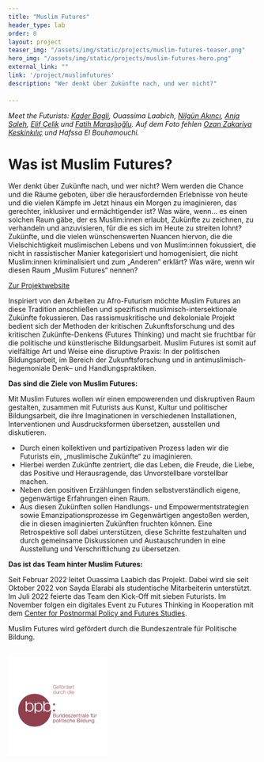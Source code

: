 ```yaml
---
title: "Muslim Futures"
header_type: lab
order: 0
layout: project
teaser_img: "/assets/img/static/projects/muslim-futures-teaser.png"
hero_img: "/assets/img/static/projects/muslim-futures-hero.png"
external_link: ""
link: '/project/muslimfutures'
description: "Wer denkt über Zukünfte nach, und wer nicht?"

---
```


<p><em>Meet the Futurists: <a href="https://www.linkedin.com/in/kader-bagli/">Kader Bagli</a>, Ouassima Laabich, <a href="https://re-publica.com/de/user/12173">Nilgün Akıncı</a>, <a href="https://www.anjasaleh.com">Anja Saleh</a>, <a href="https://www.elifcelik.de">Elif Çelik</a> und <a href="https://www.instagram.com/fatih.maraslioglu/">Fatih Maraşlıoğlu</a>. Auf dem Foto fehlen <a href="https://www.instagram.com/ozkeskinkilic/">Ozan Zakariya Keskinkılıç</a> und Hafssa El Bouhamouchi.</em></p>


<h1>Was ist Muslim Futures?</h1>

<p>Wer denkt über Zukünfte nach, und wer nicht? Wem werden die Chance und die Räume geboten, über die herausfordernden Erlebnisse von heute und die vielen Kämpfe im Jetzt hinaus ein Morgen zu imaginieren, das gerechter, inklusiver und ermächtigender ist? Was wäre, wenn... es einen solchen Raum gäbe, der es Muslim:innen erlaubt, Zukünfte zu zeichnen, zu verhandeln und anzuvisieren, für die es sich im Heute zu streiten lohnt? Zukünfte, und die vielen wünschenswerten Nuancen hiervon, die die Vielschichtigkeit muslimischen Lebens und von Muslim:innen fokussiert, die nicht in rassistischer Manier kategorisiert und homogenisiert, die nicht Muslim:innen kriminalisiert und zum „Anderen“ erklärt? Was wäre, wenn wir diesen Raum „Muslim Futures“ nennen? </p>
<p><a href="https://muslimfutures.de">Zur Projektwebsite</a></p>

<p>Inspiriert von den Arbeiten zu Afro-Futurism möchte Muslim Futures an diese Tradition anschließen und spezifisch muslimisch-intersektionale Zukünfte fokussieren. Das rassismuskritische und dekoloniale Projekt bedient sich der Methoden der kritischen Zukunftsforschung und des kritischen Zukünfte-Denkens (Futures Thinking) und macht sie fruchtbar für die politische und künstlerische Bildungsarbeit. Muslim Futures ist somit auf vielfältige Art und Weise eine disruptive Praxis: In der politischen Bildungsarbeit, im Bereich der Zukunftsforschung und in antimuslimisch-hegemoniale Denk– und Handlungspraktiken.</p>

<p><b>Das sind die Ziele von Muslim Futures:</b></p>

<p>Mit Muslim Futures wollen wir einen empowerenden und diskruptiven Raum gestalten, zusammen mit Futurists aus Kunst, Kultur und politischer Bildungsarbeit, die ihre Imaginationen in verschiedenen Installationen, Interventionen und Ausdrucksformen übersetzen, ausstellen und diskutieren.</p>

<ul>
<li>Durch einen kollektiven und partizipativen Prozess laden wir die Futurists ein, „muslimische Zukünfte“ zu imaginieren.</li>
<li>Hierbei werden Zukünfte zentriert, die das Leben, die Freude, die Liebe, das Positive und Herausragende, das Unvorstellbare vorstellbar machen.</li>
<li>Neben den positiven Erzählungen finden selbstverständlich eigene, gegenwärtige Erfahrungen einen Raum.</li>
<li>Aus diesen Zukünften sollen Handlungs- und Empowermentstrategien sowie Emanzipationsprozesse im Gegenwärtigen angestoßen werden, die in diesen imaginierten Zukünften fruchten können. Eine Retrospektive soll dabei unterstützen, diese Schritte festzuhalten und durch gemeinsame Diskussionen und Austauschrunden in eine Ausstellung und Verschriftlichung zu übersetzen.</li>
</ul>

<p><b>Das ist das Team hinter Muslim Futures:</b></p>
<p>Seit Februar 2022 leitet Ouassima Laabich das Projekt. Dabei wird sie seit Oktober 2022 von Sayda Elarabi als studentische Mitarbeiterin unterstützt. Im Juli 2022 feierte das Team den Kick-Off mit sieben Futurists. Im November folgen ein digitales Event zu Futures Thinking in Kooperation mit dem <a href="https://www.cppfs.org/">Center for Postnormal Policy and Futures Studies</a>.</p> 

<p>Muslim Futures wird gefördert durch die Bundeszentrale für Politische Bildung.</p>
<br>
<img src="/assets/img/blog/logo-bpb.png" alt="Logo der Bundeszentrale für politische Bildung" style="max-width: 200px;">

